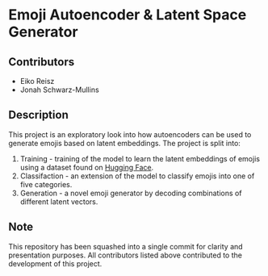 # Emoji Autoencoder & Latent Space Generator

## Contributors
- Eiko Reisz
- Jonah Schwarz-Mullins

## Description
This project is an exploratory look into how autoencoders can be used to generate emojis based on latent embeddings. The project is split into:
 1. Training - training of the model to learn the latent embeddings of emojis using a dataset found on [Hugging Face](https://huggingface.co/datasets/valhalla/emoji-dataset).
 2. Classifaction - an extension of the model to classify emojis into one of five categories.
 3. Generation - a novel emoji generator by decoding combinations of different latent vectors.

## Note
 This repository has been squashed into a single commit for clarity and presentation purposes. All contributors listed above contributed to the development of this project.